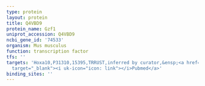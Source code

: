 ```yaml
---
type: protein
layout: protein
title: Q4VBD9
protein_name: Gzf1
uniprot_accession: Q4VBD9
ncbi_gene_id: '74533'
organism: Mus musculus
function: transcription factor
tfs: ''
targets: 'Hoxa10,P31310,15395,TRRUST,inferred by curator,&ensp;<a href="https://www.ncbi.nlm.nih.gov/pubmed/?term=16049025%5Buid%5D"
  target="_blank"><i uk-icon="icon: link"></i>Pubmed</a>'
binding_sites: ''
---
```

